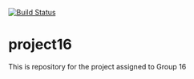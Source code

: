 [![Build Status](https://travis-ci.org/UHSDFall17/project16.svg?branch=master)](https://travis-ci.org/UHSDFall17/project16)

# project16
This is repository for the project assigned to Group 16
